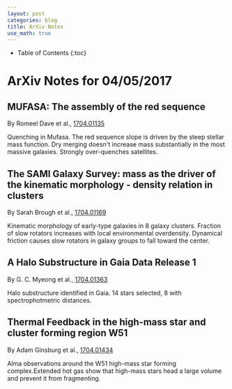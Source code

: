 ```yaml
---
layout: post
categories: blog
title: ArXiv Notes
use_math: true
---
```


* Table of Contents
{:toc}


# ArXiv Notes for 04/05/2017


## MUFASA: The assembly of the red sequence

By Romeel Dave et al., [1704.01135](https://arxiv.org/abs/1704.01135)

Quenching in Mufasa. The red sequence slope is driven by the steep
stellar mass function. Dry merging doesn't increase mass substantially
in the most massive galaxies. Strongly over-quenches satellites.

## The SAMI Galaxy Survey: mass as the driver of the kinematic morphology - density relation in clusters

By Sarah Brough et al., [1704.01169](https://arxiv.org/abs/1704.01169)

Kinematic morphology of early-type galaxies in 8 galaxy clusters.
Fraction of slow rotators increases with local environmental overdensity.
Dynamical friction causes slow rotators in galaxy groups to fall toward the center.

## A Halo Substructure in Gaia Data Release 1

By G. C. Myeong et al., [1704.01363](https://arxiv.org/abs/1704.01363)

Halo substructure identified in Gaia.  14 stars selected, 8 with spectrophotmetric distances.

## Thermal Feedback in the high-mass star and cluster forming region W51

By Adam Ginsburg et al., [1704.01434](https://arxiv.org/abs/1704.01434)

Alma observations around the W51 high-mass star forming complex.Extended
hot gas show that high-mass stars head a large volume and prevent it
from fragmenting.